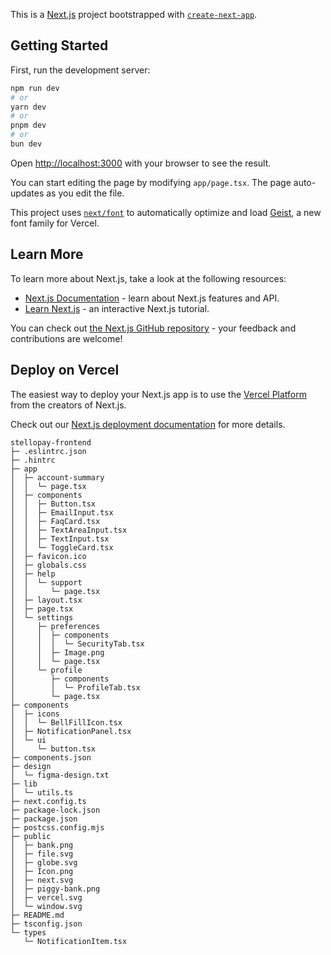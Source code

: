 This is a [Next.js](https://nextjs.org) project bootstrapped with [`create-next-app`](https://nextjs.org/docs/app/api-reference/cli/create-next-app).

## Getting Started

First, run the development server:

```bash
npm run dev
# or
yarn dev
# or
pnpm dev
# or
bun dev
```

Open [http://localhost:3000](http://localhost:3000) with your browser to see the result.

You can start editing the page by modifying `app/page.tsx`. The page auto-updates as you edit the file.

This project uses [`next/font`](https://nextjs.org/docs/app/building-your-application/optimizing/fonts) to automatically optimize and load [Geist](https://vercel.com/font), a new font family for Vercel.

## Learn More

To learn more about Next.js, take a look at the following resources:

- [Next.js Documentation](https://nextjs.org/docs) - learn about Next.js features and API.
- [Learn Next.js](https://nextjs.org/learn) - an interactive Next.js tutorial.

You can check out [the Next.js GitHub repository](https://github.com/vercel/next.js) - your feedback and contributions are welcome!

## Deploy on Vercel

The easiest way to deploy your Next.js app is to use the [Vercel Platform](https://vercel.com/new?utm_medium=default-template&filter=next.js&utm_source=create-next-app&utm_campaign=create-next-app-readme) from the creators of Next.js.

Check out our [Next.js deployment documentation](https://nextjs.org/docs/app/building-your-application/deploying) for more details.

```
stellopay-frontend
├─ .eslintrc.json
├─ .hintrc
├─ app
│  ├─ account-summary
│  │  └─ page.tsx
│  ├─ components
│  │  ├─ Button.tsx
│  │  ├─ EmailInput.tsx
│  │  ├─ FaqCard.tsx
│  │  ├─ TextAreaInput.tsx
│  │  ├─ TextInput.tsx
│  │  └─ ToggleCard.tsx
│  ├─ favicon.ico
│  ├─ globals.css
│  ├─ help
│  │  └─ support
│  │     └─ page.tsx
│  ├─ layout.tsx
│  ├─ page.tsx
│  └─ settings
│     ├─ preferences
│     │  ├─ components
│     │  │  └─ SecurityTab.tsx
│     │  ├─ Image.png
│     │  └─ page.tsx
│     └─ profile
│        ├─ components
│        │  └─ ProfileTab.tsx
│        └─ page.tsx
├─ components
│  ├─ icons
│  │  └─ BellFillIcon.tsx
│  ├─ NotificationPanel.tsx
│  └─ ui
│     └─ button.tsx
├─ components.json
├─ design
│  └─ figma-design.txt
├─ lib
│  └─ utils.ts
├─ next.config.ts
├─ package-lock.json
├─ package.json
├─ postcss.config.mjs
├─ public
│  ├─ bank.png
│  ├─ file.svg
│  ├─ globe.svg
│  ├─ Icon.png
│  ├─ next.svg
│  ├─ piggy-bank.png
│  ├─ vercel.svg
│  └─ window.svg
├─ README.md
├─ tsconfig.json
└─ types
   └─ NotificationItem.tsx

```
